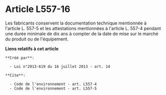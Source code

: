 # Article L557-16

Les fabricants conservent la documentation technique mentionnée à l'article L. 557-5 et les attestations mentionnées à
l'article L. 557-4 pendant une durée minimale de dix ans à compter de la date de mise sur le marché du produit ou de
l'équipement.

**Liens relatifs à cet article**

	**Créé par**:

	  - Loi n°2013-619 du 16 juillet 2013 - art. 14

	**Cite**:

	  - Code de l'environnement - art. L557-4
	  - Code de l'environnement - art. L557-5
